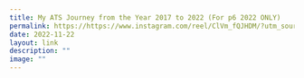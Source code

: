 ```yaml
---
title: My ATS Journey from the Year 2017 to 2022 (For p6 2022 ONLY)
permalink: https://https://www.instagram.com/reel/ClVm_fQJHDM/?utm_source=ig_web_copy_link/
date: 2022-11-22
layout: link
description: ""
image: ""
---
```

